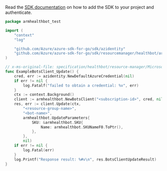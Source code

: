 Read the [SDK documentation](https://github.com/Azure/azure-sdk-for-go/blob/sdk%2Fresourcemanager%2Fhealthbot%2Farmhealthbot%2Fv0.2.1/sdk/resourcemanager/healthbot/armhealthbot/README.md) on how to add the SDK to your project and authenticate.

```go
package armhealthbot_test

import (
	"context"
	"log"

	"github.com/Azure/azure-sdk-for-go/sdk/azidentity"
	"github.com/Azure/azure-sdk-for-go/sdk/resourcemanager/healthbot/armhealthbot"
)

// x-ms-original-file: specification/healthbot/resource-manager/Microsoft.HealthBot/stable/2021-06-10/examples/ResourceUpdatePatch.json
func ExampleBotsClient_Update() {
	cred, err := azidentity.NewDefaultAzureCredential(nil)
	if err != nil {
		log.Fatalf("failed to obtain a credential: %v", err)
	}
	ctx := context.Background()
	client := armhealthbot.NewBotsClient("<subscription-id>", cred, nil)
	res, err := client.Update(ctx,
		"<resource-group-name>",
		"<bot-name>",
		armhealthbot.UpdateParameters{
			SKU: &armhealthbot.SKU{
				Name: armhealthbot.SKUNameF0.ToPtr(),
			},
		},
		nil)
	if err != nil {
		log.Fatal(err)
	}
	log.Printf("Response result: %#v\n", res.BotsClientUpdateResult)
}
```
